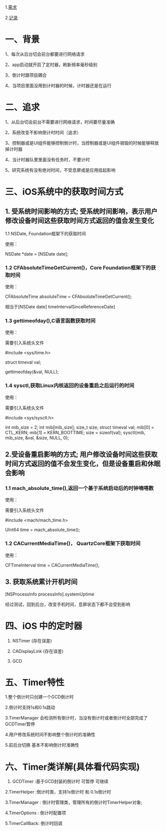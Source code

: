 
1.[需求](https://dashen.zhuanspirit.com/pages/viewpage.action?pageId=71408561)    

2.[记录](https://dashen.zhuanspirit.com/pages/viewpage.action?pageId=71408561 )    


# 一、背景

1、每次从后台切会前台都要进行网络请求  

2、app启动就开启了定时器，刷新频率毫秒级别  

3、倒计时跟项目耦合  

4、当项目里面没用到计时器的时候，计时器还是在运行  


# 二、追求

1、从后台切会前台不需要进行网络请求，时间要尽量准确

2、系统改变不影响倒计时时间（追求）

3、控制器或是UI组件能够控制倒计时，当控制器或是UI组件销毁的时候能够释放掉计时器

4、当计时器队里里面没有任务时，不要计时

5、研究系统有没有绝对时间，不受息屏或是应用挂起影响



# 三、iOS系统中的获取时间方式

## 1. 受系统时间影响的方式; 受系统时间影响，表示用户修改设备时间这些获取时间方式返回的值会发生变化

1.1 NSDate, Foundation框架下的获取时间    

使用：
    
NSDate *date = [NSDate date];
    

### 1.2 CFAbsoluteTimeGetCurrent()，Core Foundation框架下的获取时间

使用：
    
CFAbsoluteTime absoluteTime = CFAbsoluteTimeGetCurrent();
    
相当于[NSDate date] timeIntervalSinceReferenceDate]


### 1.3 gettimeofday(),C语言函数获取时间

 使用：
 
 需要引入系统头文件
    
 #include <sys/time.h>
 
 struct timeval val;
 
 gettimeofday(&val, NULL);
    
 
### 1.4 sysctl,获取Linux内核返回的设备重启之后运行的时间

使用：

需要引入系统头文件
    
#include <sys/sysctl.h>

int mib_size = 2;
int mib[mib_size];
size_t size;
struct timeval val;
mib[0] = CTL_KERN;
mib[1] = KERN_BOOTTIME;
size = sizeof(val);
sysctl(mib, mib_size, &val, &size, NULL, 0);
    


## 2.受设备重启影响的方式; 用户修改设备时间这些获取时间方式返回的值不会发生变化，但是设备重启和休眠会影响

### 1.1 mach_absolute_time(),返回一个基于系统启动后的时钟嘀嗒数

使用：

需要引入系统头文件
    
#include <mach/mach_time.h>

UInt64 time = mach_absolute_time();
    

### 1.2 CACurrentMediaTime()， QuartzCore框架下获取时间

使用：
    
CFTimeInterval time = CACurrentMediaTime();
    

## 3. 获取系统累计开机时间
    
[NSProcessInfo processInfo].systemUptime 
    
经过测试，回到后台，改变手机时间，息屏状态下都不会受到影响


# 四、iOS 中的定时器

1. NSTimer  (存在误差)

2. CADisplayLink (存在误差)

3. GCD 


# 五、Timer特性

1.整个倒计时只创建一个GCD倒计时

2.倒计时支持1s和0.1s跳动

3.TimerManager 会检测所有倒计时，当没有倒计时或者倒计时全部完成了 GCDTimer暂停

4.用户修改系统时间不影响整个倒计时的准确性

5.前后台切换 基本不影响倒计时准确性



# 六、Timer类详解(具体看代码实现)

1. GCDTimer :基于GCD封装的倒计时 可暂停 可继续

2.TimerHelper :倒计时类，支持1s倒计时 和 0.1s倒计时

3.TimerManager : 倒计时管理类，管理所有的倒计时TimerHelper对象; 

4.TimerOptions : 倒计时配置项 

5.TimerCallBack: 倒计时回调

